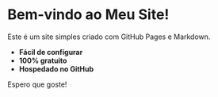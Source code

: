 # Bem-vindo ao Meu Site!

Este é um site simples criado com GitHub Pages e Markdown.

- **Fácil de configurar**
- **100% gratuito**
- **Hospedado no GitHub**

Espero que goste!

